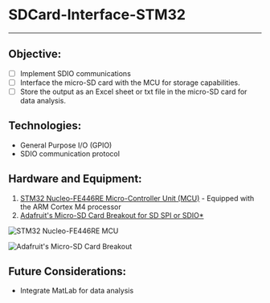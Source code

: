 # SDCard-Interface-STM32
***
## Objective:
- [ ] Implement SDIO communications
- [ ] Interface the micro-SD card with the MCU for storage capabilities.
- [ ] Store the output as an Excel sheet or txt file in the micro-SD card for data analysis.

## Technologies:
* General Purpose I/O (GPIO)
* SDIO communication protocol

## Hardware and Equipment:

1. [STM32 Nucleo-FE446RE Micro-Controller Unit (MCU)](https://www.st.com/en/evaluation-tools/nucleo-f446re.html) - Equipped with the ARM Cortex M4 processor
2. [Adafruit's Micro-SD Card Breakout for SD SPI or SDIO*](https://www.adafruit.com/product/4682)

![STM32 Nucleo-FE446RE MCU](https://www.st.com/bin/ecommerce/api/image.PF262063.en.feature-description-include-personalized-no-cpn-medium.jpg)

![Adafruit's Micro-SD Card Breakout](https://cdn-shop.adafruit.com/970x728/4682-04.jpg)

## Future Considerations:
* Integrate MatLab for data analysis
